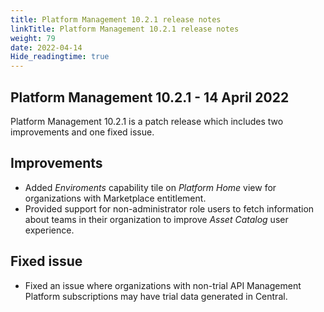 ```yaml
---
title: Platform Management 10.2.1 release notes
linkTitle: Platform Management 10.2.1 release notes
weight: 79
date: 2022-04-14
Hide_readingtime: true
---
```


## Platform Management 10.2.1 - 14 April 2022

Platform Management 10.2.1 is a patch release which includes two improvements and one fixed issue.

## Improvements

* Added _Enviroments_ capability tile on _Platform Home_ view for organizations with Marketplace entitlement.
* Provided support for non-administrator role users to fetch information about teams in their organization to improve _Asset Catalog_ user experience.

## Fixed issue

* Fixed an issue where organizations with non-trial API Management Platform subscriptions may have trial data generated in Central.